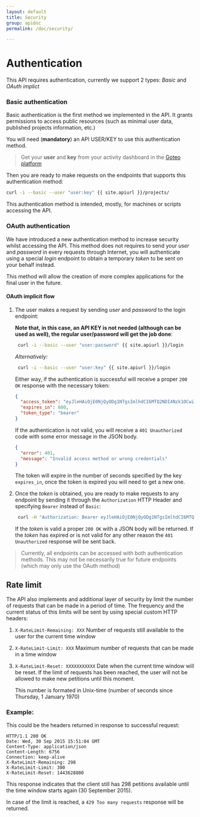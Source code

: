 ```yaml
---
layout: default
title: Security
group: apidoc
permalink: /doc/security/

---
```


# Authentication

This API requires authentication, currently we support 2 types: *Basic* and *OAuth implict*

<a name="basic"></a>
### Basic authentication

Basic authentication is the first method we implemented in the API. It grants permissions to access public resources (such as minimal user data, published projects information, etc.)

You will need (**mandatory**) an API USER/KEY to use this authentication method.

> Get your **user** and **key** from your activity dashboard in the  [Goteo platform](http://goteo.org/dashboard/activity/apikey)

Then you are ready to make requests on the endpoints that supports this authentication method:

```bash
curl -i --basic --user "user:key" {{ site.apiurl }}/projects/
```

This authentication method is intended, mostly, for machines or scripts accessing the API.

<a name="oauth"></a>
### OAuth authentication

We have introduced a new authentication method to increase security whilst accessing the API. This method does not requires to send your *user* and *password* in every requests through Internet, you will authenticate using a special *login* endpoint to obtain a temporary *token* to be sent on your behalf instead.

This method will allow the creation of more complex applications for the final user in the future.

#### OAuth implicit flow

1. The user makes a request by sending *user* and *password* to the login endpoint:

    **Note that, in this case, an API KEY is not needed (although can be used as well), the regular user/password will get the job done**:

   ```bash
    curl -i --basic --user "user:password" {{ site.apiurl }}/login
    ```

    *Alternatively:*

   ```bash
    curl -i --basic --user "user:key" {{ site.apiurl }}/login
    ```

    Either way, if the authentication is successful will receive a proper `200 OK` response with the necessary token:

    ```json
    {
      "access_token": "eyJleHAiOjE0NjQyODg1NTgsImlhdCI6MTQ2NDI4Nzk1OCwiYWxnIjoiSFMyNTYifQ",
      "expires_in": 600,
      "token_type": "bearer"
    }
    ```

    If the authentication is not valid, you will receive a `401 Unauthorized` code with some error message in the JSON body.

    ```json
    {
      "error": 401,
      "message": "Invalid access method or wrong credentials"
    }
    ```

    The token will expire in the number of seconds specified by the key `expires_in`, once the token is expired you will need to get a new one.

2. Once the *token* is obtained, you are ready to make requests to any endpoint by sending it through the `Authorization` HTTP Header and specifying `Bearer` instead of `Basic`:

   ```bash
    curl -H "Authorization: Bearer eyJleHAiOjE0NjQyODg1NTgsImlhdCI6MTQ2NDI4Nzk1OCwiYWxnIjoiSFMyNTYifQ" https://api.goteo.org/v1/projects/
    ```

    If the *token* is valid a proper `200 OK` with a JSON body will be returned. 
    If the *token* has expired or is not valid for any other reason the  `401 Unauthorized` response will be sent back.

> Currently, all endpoints can be accessed with both authentication methods.
> This may not be necessarily true for future endpoints (which may only use the OAuth method)

<a name="limits"></a>
## Rate limit

The API also implements and additional layer of security by limit the number of requests that can be made in a period of time. The frequency and the current status of this limits will be sent by using special custom HTTP headers:

1. `X-RateLimit-Remaining: XXX`
   Number of requests still available to the user for the current time window

2. `X-RateLimit-Limit: XXX`
   Maximum number of requests that can be made in a time window

3. `X-RateLimit-Reset: XXXXXXXXXXX`
   Date when the current time window will be reset. If the limit of requests has been reached, the user will not be allowed to make new petitions until this moment.

   This number is formated in Unix-time (number of seconds since Thursday, 1 January 1970)

### Example:

This could be the headers returned in response to successful request:

```http
HTTP/1.1 200 OK
Date: Wed, 30 Sep 2015 15:51:04 GMT
Content-Type: application/json
Content-Length: 6756
Connection: keep-alive
X-RateLimit-Remaining: 298
X-RateLimit-Limit: 300
X-RateLimit-Reset: 1443628800
```

This response indicates that the client still has 298 petitions available until the time window starts again (30 September 2015).

In case of the limit is reached, a `429 Too many requests` response will be returned.

